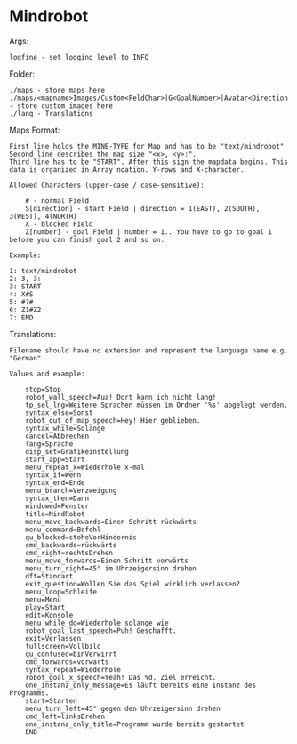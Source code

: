 Mindrobot
=========

Args:

	logfine - set logging level to INFO

Folder:

	./maps - store maps here
	./maps/<mapname>Images/Custom<FeldChar>|G<GoalNumber>|Avatar<Direction|Any> - store custom images here
	./lang - Translations

Maps Format:

	First line holds the MINE-TYPE for Map and has to be "text/mindrobot"
	Second line describes the map size "<x>, <y>:".
	Third line has to be "START". After this sign the mapdata begins. This data is organized in Array noation. Y-rows and X-character.
	
	Allowed Characters (upper-case / case-sensitive):
		
		# - normal Field
		S[direction] - start Field | direction = 1(EAST), 2(SOUTH), 3(WEST), 4(NORTH)
		X - blocked Field
		Z[number] - goal Field | number = 1.. You have to go to goal 1 before you can finish goal 2 and so on.
	
	Example:
	
	1: text/mindrobot
	2: 3, 3:
	3: START
	4: X#S
	5: #?#
	6: Z1#Z2
	7: END
	
Translations:
	
	Filename should have no extension and represent the language name e.g. "German"
	
	Values and example:
	
		stop=Stop
		robot_wall_speech=Aua! Dort kann ich nicht lang!
		tp_sel_lng=Weitere Sprachen müssen im Ordner '%s' abgelegt werden.
		syntax_else=Sonst
		robot_out_of_map_speech=Hey! Hier geblieben.
		syntax_while=Solange
		cancel=Abbrechen
		lang=Sprache
		disp_set=Grafikeinstellung
		start_app=Start
		menu_repeat_x=Wiederhole x-mal
		syntax_if=Wenn
		syntax_end=Ende
		menu_branch=Verzweigung
		syntax_then=Dann
		windowed=Fenster
		title=MindRobot
		menu_move_backwards=Einen Schritt rückwärts
		menu_command=Befehl
		qu_blocked=steheVorHindernis
		cmd_backwards=rückwärts
		cmd_right=rechtsDrehen
		menu_move_forwards=Einen Schritt vorwärts
		menu_turn_right=45° im Uhrzeigersinn drehen
		dft=Standart
		exit_question=Wollen Sie das Spiel wirklich verlassen?
		menu_loop=Schleife
		menu=Menü
		play=Start
		edit=Konsole
		menu_while_do=Wiederhole solange wie
		robot_goal_last_speech=Puh! Geschafft.
		exit=Verlassen
		fullscreen=Vollbild
		qu_confused=binVerwirrt
		cmd_forwards=vorwärts
		syntax_repeat=Wiederhole
		robot_goal_x_speech=Yeah! Das %d. Ziel erreicht.
		one_instanz_only_message=Es läuft bereits eine Instanz des Programms.
		start=Starten
		menu_turn_left=45° gegen den Uhrzeigersinn drehen
		cmd_left=linksDrehen
		one_instanz_only_title=Programm wurde bereits gestartet
		END